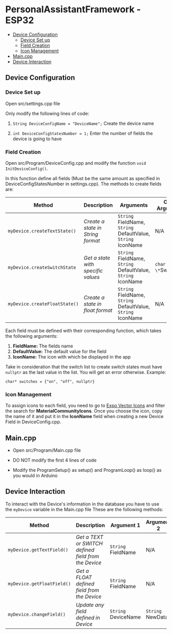 # PersonalAssistantFramework - ESP32

- [Device Configuration](#device-configuration)
  - [Device Set up](#device-set-up)
  - [Field Creation](#field-creation)
  - [Icon Management](#icon-management)
- [Main.cpp](#maincpp)
- [Device Interaction](#device-interaction)

## Device Configuration

### Device Set up

Open src/settings.cpp file

Only modify the following lines of code:

1. `String DeviceConfigName = "DeviceName";` Create the device name

2. `int DeviceConfigStatesNumber = 1;` Enter the number of fields the device is going to have

### Field Creation

Open src/Program/DeviceConfig.cpp and modify the function `void InitDeviceConfig()`.

In this function define all fields (Must be the same amount as specified in DeviceConfigStatesNumber in settings.cpp). The methods to create fields are:

| **Method**                    | **Description**                    | **Arguments**                                                | **Other Arguments** |
| ----------------------------- | ---------------------------------- | ------------------------------------------------------------ | ------------------- |
| `myDevice.createTextState()`  | _Create a state in String format_  | `String` FieldName, `String` DefaultValue, `String` IconName | N/A                 |
| `myDevice.createSwitchState`  | _Get a state with specific values_ | `String` FieldName, `String` DefaultValue, `String` IconName | `char \*`Switches[] |
| `myDevice.createFloatState()` | _Create a state in float format_   | `String` FieldName, `String` DefaultValue, `String` IconName | N/A                 |

Each field must be defined with their corresponding function, which takes the following arguments:

1. **FieldName:** The fields name
2. **DefaultValue:** The default value for the field
3. **IconName:** The icon with which be displayed in the app

Take in consideration that the switch list to create switch states must have `nullptr` as the last value in the list. You will get an error otherwise. Example:

```
char* switches = {"on", "off", nullptr}
```

### Icon Management

To assign icons to each field, you need to go to [Expo Vector Icons](https://icons.expo.fyi/Index) and filter the search for **MaterialCommunityIcons**. Once you choose the icon, copy the name of it and put it in the **IconName** field when creating a new Device Field in DeviceConfig.cpp.

## Main.cpp

- Open src/Program/Main.cpp file

- DO NOT modify the first 4 lines of code

- Modify the ProgramSetup() as setup() and ProgramLoop() as loop() as you would in Arduino

## Device Interaction

To interact with the Device's information in the database you have to use the `myDevice` variable in the Main.cpp file
These are the following methods:

| **Method**                 | **Description**                                      | **Argument 1**      | **Argument 2**   |
| -------------------------- | ---------------------------------------------------- | ------------------- | ---------------- |
| `myDevice.getTextField()`  | _Get a TEXT or SWITCH defined field from the Device_ | `String` FieldName  | N/A              |
| `myDevice.getFloatField()` | _Get a FLOAT defined field from the Device_          | `String` FieldName  | N/A              |
| `myDevice.changeField()`   | _Update any field defined in Device_                 | `String` DeviceName | `String` NewData |
